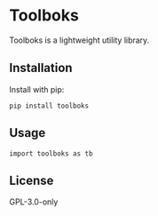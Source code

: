 # Toolboks

Toolboks is a lightweight utility library.

## Installation

Install with pip:

`pip install toolboks`

## Usage

`import toolboks as tb`

## License

GPL-3.0-only
